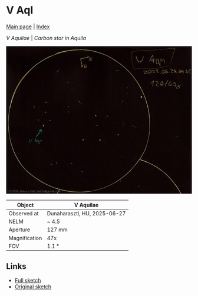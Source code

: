 # V Aql

[Main page](../pages/index.md) | [Index](../pages/obj_index.md)

_V Aquilae_ | _Carbon star in Aquila_  

![V Aql](../img/v-aql-20250628.jpg)

Object | V Aquilae
-|-
Observed at | Dunaharaszti, HU, 2025-06-27
NELM | ~ 4.5
Aperture | 127 mm
Magnification | 47x
FOV | 1.1 °


## Links

- [Full sketch](../img/v-aql-wz-cas-20250628.jpg)
- [Original sketch](../scan/20250628_2.jpg)
